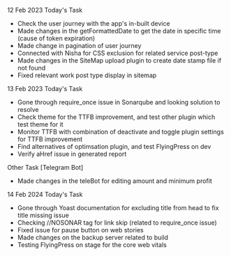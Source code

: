

12 Feb 2023
Today's Task

- Check the user journey with the app's in-built device
- Made changes in the getFormattedDate to get the date in specific time (cause of token expiration)
- Made change in pagination of user journey
- Connected with Nisha for CSS exclusion for related service post-type
- Made changes in the SiteMap upload plugin to create date stamp file if not found
- Fixed relevant work post type display in sitemap  


13 Feb 2023
Today's Task

- Gone through require_once issue in Sonarqube and looking solution to resolve
- Check theme for the TTFB improvement, and test other plugin which test theme for it
- Monitor TTFB with combination of deactivate and toggle plugin settings for TTFB improvement
- Find alternatives of optimsation plugin, and test FlyingPress on dev 
- Verify aHref issue in generated report 

Other Task [Telegram Bot]
- Made changes in the teleBot for editing amount and minimum profit

14 Feb 2024
Today's Task 

- Gone through Yoast documentation for excluding title from head to fix title missing issue 
- Checking //NOSONAR tag for link skip (related to require_once issue)
- Fixed issue for pause button on web stories 
- Made changes on the backup server related to build  
- Testing FlyingPress on stage for the core web vitals